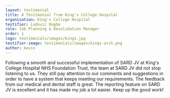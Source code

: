 ```yaml
---
layout: testimonial
title: A Testimonial from King's College Hospital
organisation: King's College Hospital
testifier: Ludovic Dogbe
role: Job Planning & Revalidation Manager
order: 1
logo: testimonials/images/kings.jpg
testifier-image: testimonials/images/kings-arch.png
author: kevin
---
```


Following a smooth and successful implementation of SARD JV at King's College Hospital NHS Foundation Trust, the team at SARD JV did not stop listening to us. They still pay attention to our  comments and suggestions in order to have  a system that keeps meeting our requirements. The feedback from our medical and dental staff is great. The reporting feature on SARD JV is excellent and  it  has made my job a lot easier. Keep up the good work!

